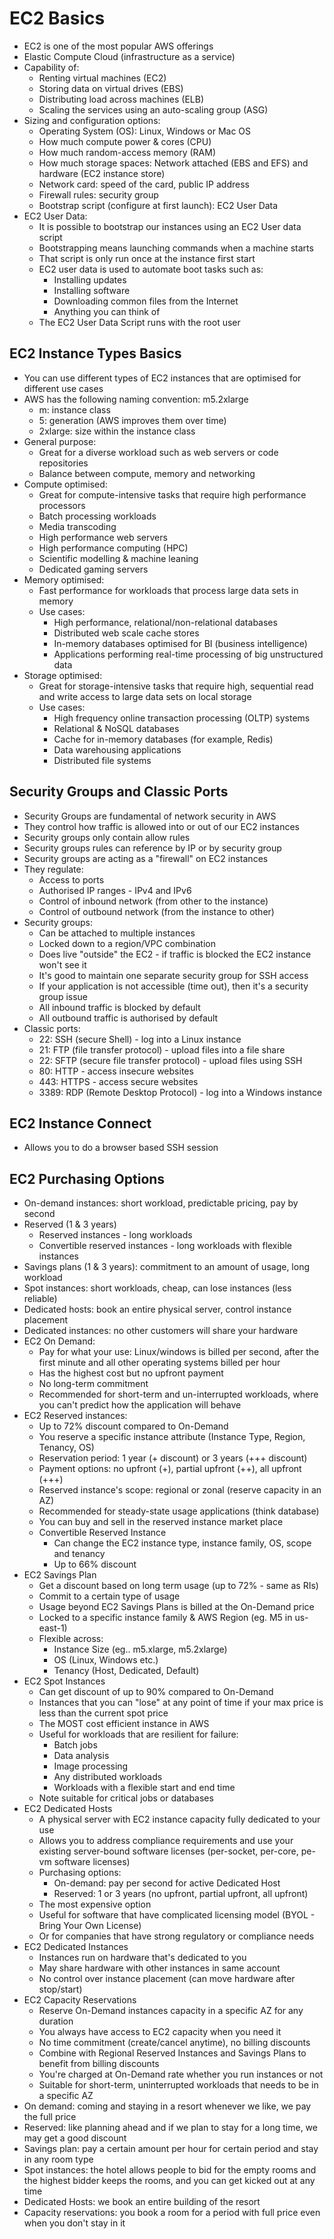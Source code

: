 # EC2 Basics

- EC2 is one of the most popular AWS offerings
- Elastic Compute Cloud (infrastructure as a service)
- Capability of:
  - Renting virtual machines (EC2)
  - Storing data on virtual drives (EBS)
  - Distributing load across machines (ELB)
  - Scaling the services using an auto-scaling group (ASG)
- Sizing and configuration options:
  - Operating System (OS): Linux, Windows or Mac OS
  - How much compute power & cores (CPU)
  - How much random-access memory (RAM)
  - How much storage spaces: Network attached (EBS and EFS) and hardware (EC2 instance store)
  - Network card: speed of the card, public IP address
  - Firewall rules: security group
  - Bootstrap script (configure at first launch): EC2 User Data
- EC2 User Data:
  - It is possible to bootstrap our instances using an EC2 User data script
  - Bootstrapping means launching commands when a machine starts
  - That script is only run once at the instance first start
  - EC2 user data is used to automate boot tasks such as:
    - Installing updates
    - Installing software
    - Downloading common files from the Internet
    - Anything you can think of
  - The EC2 User Data Script runs with the root user

## EC2 Instance Types Basics

- You can use different types of EC2 instances that are optimised for different use cases
- AWS has the following naming convention: m5.2xlarge
  - m: instance class
  - 5: generation (AWS improves them over time)
  - 2xlarge: size within the instance class
- General purpose:
  - Great for a diverse workload such as web servers or code repositories
  - Balance between compute, memory and networking
- Compute optimised:
  - Great for compute-intensive tasks that require high performance processors
  - Batch processing workloads
  - Media transcoding
  - High performance web servers
  - High performance computing (HPC)
  - Scientific modelling & machine leaning
  - Dedicated gaming servers
- Memory optimised:
  - Fast performance for workloads that process large data sets in memory
  - Use cases:
    - High performance, relational/non-relational databases
    - Distributed web scale cache stores
    - In-memory databases optimised for BI (business intelligence)
    - Applications performing real-time processing of big unstructured data
- Storage optimised:
  - Great for storage-intensive tasks that require high, sequential read and write access to large data sets on local storage
  - Use cases:
    - High frequency online transaction processing (OLTP) systems
    - Relational & NoSQL databases
    - Cache for in-memory databases (for example, Redis)
    - Data warehousing applications
    - Distributed file systems

## Security Groups and Classic Ports

- Security Groups are fundamental of network security in AWS
- They control how traffic is allowed into or out of our EC2 instances
- Security groups only contain allow rules
- Security groups rules can reference by IP or by security group
- Security groups are acting as a "firewall" on EC2 instances
- They regulate:
  - Access to ports
  - Authorised IP ranges - IPv4 and IPv6
  - Control of inbound network (from other to the instance)
  - Control of outbound network (from the instance to other)
- Security groups:
  - Can be attached to multiple instances
  - Locked down to a region/VPC combination
  - Does live "outside" the EC2 - if traffic is blocked the EC2 instance won't see it
  - It's good to maintain one separate security group for SSH access
  - If your application is not accessible (time out), then it's a security group issue
  - All inbound traffic is blocked by default
  - All outbound traffic is authorised by default
- Classic ports:
  - 22: SSH (secure Shell) - log into a Linux instance
  - 21: FTP (file transfer protocol) - upload files into a file share
  - 22: SFTP (secure file transfer protocol) - upload files using SSH
  - 80: HTTP - access insecure websites
  - 443: HTTPS - access secure websites
  - 3389: RDP (Remote Desktop Protocol) - log into a Windows instance

## EC2 Instance Connect

- Allows you to do a browser based SSH session

## EC2 Purchasing Options

- On-demand instances: short workload, predictable pricing, pay by second
- Reserved (1 & 3 years)
  - Reserved instances - long workloads
  - Convertible reserved instances - long workloads with flexible instances
- Savings plans (1 & 3 years): commitment to an amount of usage, long workload
- Spot instances: short workloads, cheap, can lose instances (less reliable)
- Dedicated hosts: book an entire physical server, control instance placement
- Dedicated instances: no other customers will share your hardware
- EC2 On Demand:
  - Pay for what your use: Linux/windows is billed per second, after the first minute and all other operating systems billed per
    hour
  - Has the highest cost but no upfront payment
  - No long-term commitment
  - Recommended for short-term and un-interrupted workloads, where you can't predict how the application will behave
- EC2 Reserved instances:
  - Up to 72% discount compared to On-Demand
  - You reserve a specific instance attribute (Instance Type, Region, Tenancy, OS)
  - Reservation period: 1 year (+ discount) or 3 years (+++ discount)
  - Payment options: no upfront (+), partial upfront (++), all upfront (+++)
  - Reserved instance's scope: regional or zonal (reserve capacity in an AZ)
  - Recommended for steady-state usage applications (think database)
  - You can buy and sell in the reserved instance market place
  - Convertible Reserved Instance
    - Can change the EC2 instance type, instance family, OS, scope and tenancy
    - Up to 66% discount
- EC2 Savings Plan
  - Get a discount based on long term usage (up to 72% - same as RIs)
  - Commit to a certain type of usage
  - Usage beyond EC2 Savings Plans is billed at the On-Demand price
  - Locked to a specific instance family & AWS Region (eg. M5 in us-east-1)
  - Flexible across:
    - Instance Size (eg.. m5.xlarge, m5.2xlarge)
    - OS (Linux, Windows etc.)
    - Tenancy (Host, Dedicated, Default)
- EC2 Spot Instances
  - Can get discount of up to 90% compared to On-Demand
  - Instances that you can "lose" at any point of time if your max price is less than the current spot price
  - The MOST cost efficient instance in AWS
  - Useful for workloads that are resilient for failure:
    - Batch jobs
    - Data analysis
    - Image processing
    - Any distributed workloads
    - Workloads with a flexible start and end time
  - Note suitable for critical jobs or databases
- EC2 Dedicated Hosts
  - A physical server with EC2 instance capacity fully dedicated to your use
  - Allows you to address compliance requirements and use your existing server-bound software licenses (per-socket, per-core, pe-vm software licenses)
  - Purchasing options:
    - On-demand: pay per second for active Dedicated Host
    - Reserved: 1 or 3 years (no upfront, partial upfront, all upfront)
  - The most expensive option
  - Useful for software that have complicated licensing model (BYOL - Bring Your Own License)
  - Or for companies that have strong regulatory or compliance needs
- EC2 Dedicated Instances
  - Instances run on hardware that's dedicated to you
  - May share hardware with other instances in same account
  - No control over instance placement (can move hardware after stop/start)
- EC2 Capacity Reservations
  - Reserve On-Demand instances capacity in a specific AZ for any duration
  - You always have access to EC2 capacity when you need it
  - No time commitment (create/cancel anytime), no billing discounts
  - Combine with Regional Reserved Instances and Savings Plans to benefit from billing discounts
  - You're charged at On-Demand rate whether you run instances or not
  - Suitable for short-term, uninterrupted workloads that needs to be in a specific AZ
- On demand: coming and staying in a resort whenever we like, we pay the full price
- Reserved: like planning ahead and if we plan to stay for a long time, we may get a good discount
- Savings plan: pay a certain amount per hour for certain period and stay in any room type
- Spot instances: the hotel allows people to bid for the empty rooms and the highest bidder keeps the rooms, and you can get kicked out at any time
- Dedicated Hosts: we book an entire building of the resort
- Capacity reservations: you book a room for a period with full price even when you don't stay in it
